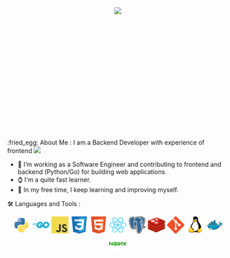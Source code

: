 <div align="center">
  <div style="width:400px;height:300px">
    <img src="https://media3.giphy.com/media/WS6CDvvyNDrhZRFBtT/giphy.gif" style="object-position:center;object-fit:cover">
  </div>
</div>
 
  <div align="left">
  :fried_egg: About Me :
  I am a Backend Developer with experience of frontend  <img src="https://media.giphy.com/media/WUlplcMpOCEmTGBtBW/giphy.gif" width="30"/>
  
  - :telescope: I’m working as a Software Engineer and contributing
  to frontend and backend (Python/Go) for building web applications.
  - :watch: I'm a quite fast learner.
  - :seedling: In my free time, I keep learning and improving myself.
</div>

:hammer_and_wrench: Languages and Tools :
<div align="center">
  
  <img src="https://github.com/devicons/devicon/blob/master/icons/python/python-original.svg" title="Python" alt="Git" width="40" height="40"/>
  <img src="https://github.com/devicons/devicon/blob/master/icons/go/go-original-wordmark.svg" title="Go" alt="Go" width="40" height="40"/>
  <img src="https://github.com/devicons/devicon/blob/master/icons/javascript/javascript-original.svg" title="JavaScript" alt="JavaScript" width="40" height="40"/>
  <img src="https://github.com/devicons/devicon/blob/master/icons/css3/css3-original.svg" title="CSS3" alt="CSS3" width="40" height="40"/>
  <img src="https://github.com/devicons/devicon/blob/master/icons/html5/html5-original.svg" title="HTML5" alt="HTML5" width="40" height="40"/>
  <img src="https://github.com/devicons/devicon/blob/master/icons/react/react-original.svg" title="React" alt="React" width="40" height="40"/>
  <img src="https://github.com/devicons/devicon/blob/master/icons/postgresql/postgresql-original.svg" title="PostgreSQL" alt="PostgreSQL" width="40" height="40"/>
  <img src="https://github.com/devicons/devicon/blob/master/icons/redis/redis-original.svg" title="Redis" alt="Redis" width="40" height="40"/>
  <img src="https://github.com/devicons/devicon/blob/master/icons/git/git-original.svg" title="Git" alt="Git" width="40" height="40"/>
  <img src="https://github.com/devicons/devicon/blob/master/icons/linux/linux-original.svg" title="Linux" alt="Linux" width="40" height="40"/>
  <img src="https://github.com/devicons/devicon/blob/master/icons/docker/docker-original.svg" title="Docker" alt="Docker" width="40" height="40"/>
  <img src="https://github.com/devicons/devicon/blob/master/icons/nginx/nginx-original.svg" title="Nginx" alt="Nginx" width="40" height="40"/>
  
</div>

<div id="viewprof" align="center">
  <img src="https://komarev.com/ghpvc/?username=DillerDurak&style=flat-square&color=blue" alt="">
</div>
 

  
